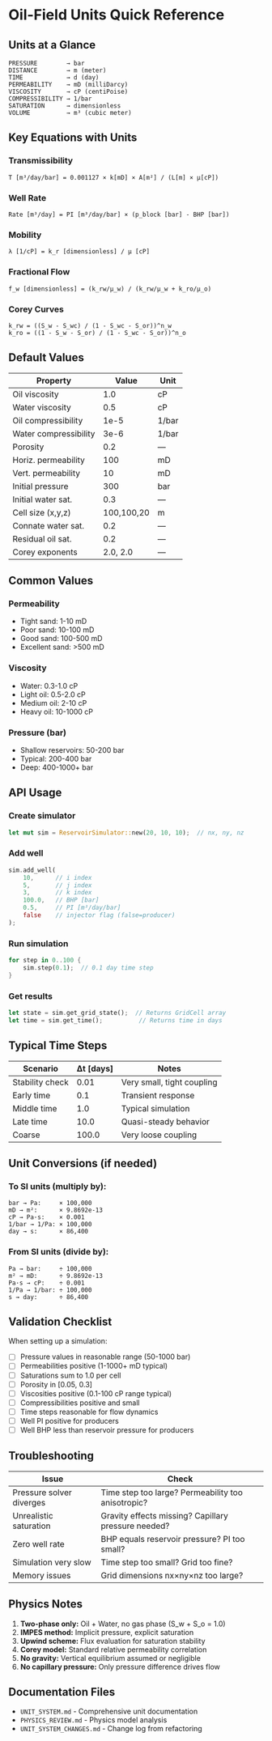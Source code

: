 # Oil-Field Units Quick Reference

## Units at a Glance

```
PRESSURE        → bar
DISTANCE        → m (meter)
TIME            → d (day)
PERMEABILITY    → mD (milliDarcy)
VISCOSITY       → cP (centiPoise)
COMPRESSIBILITY → 1/bar
SATURATION      → dimensionless
VOLUME          → m³ (cubic meter)
```

## Key Equations with Units

### Transmissibility
```
T [m³/day/bar] = 0.001127 × k[mD] × A[m²] / (L[m] × μ[cP])
```

### Well Rate
```
Rate [m³/day] = PI [m³/day/bar] × (p_block [bar] - BHP [bar])
```

### Mobility
```
λ [1/cP] = k_r [dimensionless] / μ [cP]
```

### Fractional Flow
```
f_w [dimensionless] = (k_rw/μ_w) / (k_rw/μ_w + k_ro/μ_o)
```

### Corey Curves
```
k_rw = ((S_w - S_wc) / (1 - S_wc - S_or))^n_w
k_ro = ((1 - S_w - S_or) / (1 - S_wc - S_or))^n_o
```

## Default Values

| Property | Value | Unit |
|----------|-------|------|
| Oil viscosity | 1.0 | cP |
| Water viscosity | 0.5 | cP |
| Oil compressibility | 1e-5 | 1/bar |
| Water compressibility | 3e-6 | 1/bar |
| Porosity | 0.2 | — |
| Horiz. permeability | 100 | mD |
| Vert. permeability | 10 | mD |
| Initial pressure | 300 | bar |
| Initial water sat. | 0.3 | — |
| Cell size (x,y,z) | 100,100,20 | m |
| Connate water sat. | 0.2 | — |
| Residual oil sat. | 0.2 | — |
| Corey exponents | 2.0, 2.0 | — |

## Common Values

### Permeability
- Tight sand: 1-10 mD
- Poor sand: 10-100 mD
- Good sand: 100-500 mD
- Excellent sand: >500 mD

### Viscosity
- Water: 0.3-1.0 cP
- Light oil: 0.5-2.0 cP
- Medium oil: 2-10 cP
- Heavy oil: 10-1000 cP

### Pressure (bar)
- Shallow reservoirs: 50-200 bar
- Typical: 200-400 bar
- Deep: 400-1000+ bar

## API Usage

### Create simulator
```rust
let mut sim = ReservoirSimulator::new(20, 10, 10);  // nx, ny, nz
```

### Add well
```rust
sim.add_well(
    10,      // i index
    5,       // j index
    3,       // k index
    100.0,   // BHP [bar]
    0.5,     // PI [m³/day/bar]
    false    // injector flag (false=producer)
);
```

### Run simulation
```rust
for step in 0..100 {
    sim.step(0.1);  // 0.1 day time step
}
```

### Get results
```rust
let state = sim.get_grid_state();  // Returns GridCell array
let time = sim.get_time();          // Returns time in days
```

## Typical Time Steps

| Scenario | Δt [days] | Notes |
|----------|-----------|-------|
| Stability check | 0.01 | Very small, tight coupling |
| Early time | 0.1 | Transient response |
| Middle time | 1.0 | Typical simulation |
| Late time | 10.0 | Quasi-steady behavior |
| Coarse | 100.0 | Very loose coupling |

## Unit Conversions (if needed)

### To SI units (multiply by):
```
bar → Pa:     × 100,000
mD → m²:      × 9.8692e-13
cP → Pa·s:    × 0.001
1/bar → 1/Pa: × 100,000
day → s:      × 86,400
```

### From SI units (divide by):
```
Pa → bar:     ÷ 100,000
m² → mD:      ÷ 9.8692e-13
Pa·s → cP:    ÷ 0.001
1/Pa → 1/bar: ÷ 100,000
s → day:      ÷ 86,400
```

## Validation Checklist

When setting up a simulation:
- [ ] Pressure values in reasonable range (50-1000 bar)
- [ ] Permeabilities positive (1-1000+ mD typical)
- [ ] Saturations sum to 1.0 per cell
- [ ] Porosity in [0.05, 0.3]
- [ ] Viscosities positive (0.1-100 cP range typical)
- [ ] Compressibilities positive and small
- [ ] Time steps reasonable for flow dynamics
- [ ] Well PI positive for producers
- [ ] Well BHP less than reservoir pressure for producers

## Troubleshooting

| Issue | Check |
|-------|-------|
| Pressure solver diverges | Time step too large? Permeability too anisotropic? |
| Unrealistic saturation | Gravity effects missing? Capillary pressure needed? |
| Zero well rate | BHP equals reservoir pressure? PI too small? |
| Simulation very slow | Time step too small? Grid too fine? |
| Memory issues | Grid dimensions nx×ny×nz too large? |

## Physics Notes

1. **Two-phase only:** Oil + Water, no gas phase (S_w + S_o = 1.0)
2. **IMPES method:** Implicit pressure, explicit saturation
3. **Upwind scheme:** Flux evaluation for saturation stability
4. **Corey model:** Standard relative permeability correlation
5. **No gravity:** Vertical equilibrium assumed or negligible
6. **No capillary pressure:** Only pressure difference drives flow

## Documentation Files

- `UNIT_SYSTEM.md` - Comprehensive unit documentation
- `PHYSICS_REVIEW.md` - Physics model analysis
- `UNIT_SYSTEM_CHANGES.md` - Change log from refactoring
